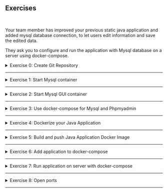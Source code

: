 ## Exercises
<br />

Your team member has improved your previous static java application and added mysql database connection, to let users edit information and save the edited data.

They ask you to configure and run the application with Mysql database on a server using docker-compose.

<details>
<summary>Exercise 0: Create Git Repository</summary>
<br />

**Tasks:**

Create a git repository for the module exercises on GitHub.

Clone the git repository on https://gitlab.com/devops-bootcamp3/bootcamp-java-mysql
You will be working with this project for the next following modules.

You can check out the code changes and notice that we are using environment variables for the database and its credentials inside the application.

This is very important for 2 main reasons:
- First you don't want to expose the password to your database by hardcoding it into the app and checking it into the repository!
- Second, these values may change based on environment, so you want to be able to set them dynamically when deploying the application, instead of hardcoding them. 

**Steps to solve the tasks:**

```sh
# create a local repository and commit its content
mkdir devops-bootcamp-07-docker
cd devops-bootcamp-07-docker
touch README.md
touch Notes.md
touch Exercises.md
git init 
git add .
git commit -m "Initial commit"

# create git repository on GitHub and push your newly created local repository to it
git remote add origin git@github.com:fsiegrist/devops-bootcamp-07-docker.git
# rename master branch to main if necessary (default on GitHub)
git branch -M main
# push your newly created local repository to it
git push -u origin main

# clone the git repository containing the project the exercises are based on
git clone https://gitlab.com/devops-bootcamp3/bootcamp-java-mysql.git

# delete the .git directory to remove the association with the original repository
cd bootcamp-java-mysql
rm -rf .git

# commit and push the new folder
cd ..
git add bootcamp-java-mysql
git commit -m "Add exercise project"
git push
```

</details>

******

<details>
<summary>Exercise 1: Start Mysql container</summary>
<br />

**Tasks:**

First you want to test the application locally with mysql database. But you don't want install Mysql, you want to get started fast, so you start it as a docker container.

- Start mysql container locally using the official Docker image. Set all needed environment variables.
- Export all needed environment variables for your application for connecting with the database (check variable names inside the code)
- Build jar file and start the application. Test access from browser. Make some change.

**Steps to solve the tasks:**

Step 1: Check the required environment variables\
The environment variables our application needs to connect to the database can be found in the class [DatabaseConfig](./bootcamp-java-mysql/src/main/java/com/example/DatabaseConfig.java). They are
- DB_USER
- DB_PWD
- DB_SERVER
- DB_NAME

Open [Docker Hub](https://hub.docker.com/_/mysql) and check the respective names of the environment variables supported by the MySQL Docker image. They are
- MYSQL_USER
- MYSQL_PASSWORD
- n/a
- MYSQL_DATABASE

In addition the env varibale MYSQL_ROOT_PASSWORD is mandatory. It specifies the password that will be set for the MySQL root superuser account.

Step 2: Start MySQL in a Docker container
```sh
docker run --name mysql \
  -e MYSQL_ROOT_PASSWORD=secret \
  -e MYSQL_USER=admin \
  -e MYSQL_PASSWORD=admin \
  -e MYSQL_DATABASE=team-members \
  -p 3306:3306 \
  -d mysql:8.0.32
```

Step 3: Build the application
```sh
cd ./bootcamp-java-mysql
./gradlew build
```

Step 4: Export the environment variables needed by the application
```sh
export DB_USER=admin
export DB_PWD=admin
export DB_SERVER=localhost
export DB_NAME=team-members
```

Step 5: Start the application
```sh
java -jar ./build/libs/bootcamp-java-mysql-project-1.0-SNAPSHOT.jar
```
Open the application in your browser: [localhost:8080](http://localhost:8080) and edit a member.

</details>

******

<details>
<summary>Exercise 2: Start Mysql GUI container</summary>
<br />

**Tasks:**

Now you have a database, you want to be able to see the database data using a UI tool, so you decide to deploy phpmyadmin. Again, you don't want to install it locally, so you want to start it also as a docker container.

- Start phpmyadmin container using the official image.
- Access your phpmyadmin from browser and test logging in to your Mysql database 

**Steps to solve the tasks:**

Step 1: Read the documentation of the phpmyadmin image\
Open [Docker Hub](https://hub.docker.com/_/phpmyadmin) and check how to start the container and link it to the MySQL Docker container.

Step 2: Start the phpmyadmin Docker container
```sh
# make sure the mysql container is running
docker ps

# download the phpmyadmin image and start the container
docker run --name phpmyadmin -d --link mysql:db -p 8081:80 phpmyadmin:5.2.1
```

Step 3: Open phpmyadmin in the browser\
Open [localhost:8081](http://localhost:8081) in your browser and login with root:secret (see MYSQL_ROOT_PASSWORD in exercise 1) or admin:admin (see MYSQL_USER and MYSQL_PASSWORD in exercise 1). Open the 'team-members' database and browse the 'team-members' table. 

</details>

******

<details>
<summary>Exercise 3: Use docker-compose for Mysql and Phpmyadmin</summary>
<br />

**Tasks:**

You have 2 containers your app needs and you don't want to start them separately all the time. So you configure a docker-compose file for both:

- Create a docker-compose file with both containers
- Configure volume for your DB
- Test that everything works again

**Steps to solve the tasks:**

Step 1: Stop the running containers from the previous exercises
```sh
docker stop phpmyadmin
docker rm phpmyadmin
docker stop mysql
docker rm mysql
```

Step 2: Create `docker-compose.yaml` file\
Create a file called `docker-compose.yaml` with the following content:
```sh
version: '3.9'
services:
  mysql:
    image: mysql:8.0.32
    ports:
      - 3306:3306
    environment:
      - MYSQL_ROOT_PASSWORD=secret
      - MYSQL_USER=admin    
      - MYSQL_PASSWORD=admin
      - MYSQL_DATABASE=team-members
    volumes:
      - mysql-data:/var/lib/mysql

  phpmyadmin:
    image: phpmyadmin:5.2.1
    ports:
      - 8081:80
    environment:
      - PMA_HOST=mysql # defines the host name of the MySQL server
                       # (= service name for containers running in the same Docker network)
      - PMA_PORT=3306
      - MYSQL_ROOT_PASSWORD=secret

volumes:
  mysql-data:
```

Step 3: Start the containers user docker-compose
```sh
cd </path/to/directory/containing/docker-compose.yaml/>
docker-compose up -d
```

Step 4: Open phpmyadmin in the browser\
Open [localhost:8081](http://localhost:8081) in your browser and login with root:secret (see MYSQL_ROOT_PASSWORD in exercise 1) or admin:admin (see MYSQL_USER and MYSQL_PASSWORD in exercise 1).

</details>

******

<details>
<summary>Exercise 4: Dockerize your Java Application</summary>
<br />

**Tasks:**

Now you are done with testing the application locally with Mysql database and want to deploy it on the server to make it accessible for others in the team, so they can edit information.

And since your DB and DB UI are running as docker containers, you want to make your app also run as a docker container. So you can all start them using 1 docker-compose file on the server. So you do the following:

- Create Dockerfile for your java application

**Steps to solve the tasks:**

Step 1: Choose a suitable base image\
Open [Docker Hub](https://hub.docker.com/_/openjdk). You'll find a deprecation note saying
```
This image is officially deprecated and all users are recommended to find and use suitable replacements ASAP.
```
Below you'll find a list of recommended alternatives. We choose [Eclipse Temurin](https://hub.docker.com/_/eclipse-temurin). Open the "Tags" tab to see what tags are provided. Since we want to keep the image small and just need the jre to run the jar, we choose `eclipse-temurin:8-jre`.

Step 2: Create a Dockerfile\
Switch to the [bootcamp-java-mysql](./bootcamp-java-mysql/) folder and create a file called `Dockerfile` with the following content:
```sh
FROM eclipse-temurin:8-jre
# Deprecated base image:
# FROM openjdk:8-jdk-alpine

EXPOSE 8080

RUN mkdir /opt/bootcamp-java-mysql-app
RUN addgroup -S mygroup && adduser -S myuser -G mygroup
RUN chown -R myuser:mygroup /opt/bootcamp-java-mysql-app
USER myuser

COPY ./build/libs/bootcamp-java-mysql-project-1.0-SNAPSHOT.jar /opt/bootcamp-java-mysql-app

CMD ["java", "-jar", "/opt/bootcamp-java-mysql-app/bootcamp-java-mysql-project-1.0-SNAPSHOT.jar"]
```

</details>

******

<details>
<summary>Exercise 5: Build and push Java Application Docker Image</summary>
<br />

**Tasks:**

Now for you to be able to run your java app as a docker image on a remote server, it must be first hosted on a docker repository, so you can fetch it from there on the server. Therefore, you have to do the following:

- Create docker hosted repository on Nexus
- Build the image locally and push to the repository

**Steps to solve the tasks:**

Step 1: Create a Droplet running Nexus as described in [Nexus as Docker container](./demo-projects/nexus-as-docker-container/) and create a private docker registry as described in [Docker repo on Nexus](./demo-projects/nexus-docker-repository/) (step 1 - step 5).

Step 2: Create jar file
```sh
cd bootcamp-java-mysql
./gradlew build
```

Step 3: Create docker image\
`docker build -t 104.248.134.221:8083/java-app:1.0-SNAPSHOT .`

Step 4: Push image to remote private docker registry\
`docker login 104.248.134.221:8083` (username: jenkins / password: jenkins)\
`docker push 104.248.134.221:8083/java-app:1.0-SNAPSHOT`

</details>

******

<details>
<summary>Exercise 6: Add application to docker-compose</summary>
<br />

**Tasks:**

- Add your application's docker image to docker-compose. Configure all needed env vars.


Now your app and Mysql containers in your docker-compose are using environment variables.

- Make all these environment variable values configurable, by setting them on the server when deploying.

INFO: Again, since docker-compose is part of your application and checked in to the repo, it shouldn't contain any sensitive data. But also allow configuring these values from outside based on an environment

**Steps to solve the tasks:**

Step 1: Create `docker-compose.yaml` file
Switch to the [bootcamp-java-mysql](./bootcamp-java-mysql/) folder and create a file called `docker-compose.yaml` with the following content:
```sh
version: '3.9'
services:
  java-app:
    image: 104.248.134.221:8083/java-app:1.0-SNAPSHOT
    environment:
      - DB_SERVER=mysql
      - DB_USER=${MYSQL_USER}
      - DB_PWD=${MYSQL_PASSWORD}
      - DB_NAME=${MYSQL_DATABASE}
    ports:
      - 8080:8080
    depends_on:
      - mysql
    restart: always
    container_name: java-app

  mysql:
    image: mysql:8.0.32
    ports:
      - 3306:3306
    environment:
      - MYSQL_ROOT_PASSWORD=${MYSQL_ROOT_PASSWORD}
      - MYSQL_USER=${MYSQL_USER}
      - MYSQL_PASSWORD=${MYSQL_PASSWORD}
      - MYSQL_DATABASE=${MYSQL_DATABASE}
    volumes:
      - mysql-data:/var/lib/mysql
    container_name: mysql

  phpmyadmin:
    image: phpmyadmin:5.2.1
    ports:
      - 8081:80
    environment:
      - PMA_HOST=mysql # defines the host name of the MySQL server
                       # (= service name for containers running in the same Docker network)
      - PMA_PORT=3306
      - MYSQL_ROOT_PASSWORD=${MYSQL_ROOT_PASSWORD}
    depends_on:
      - mysql
    restart: always
    container_name: phpmyadmin

volumes:
  mysql-data:
```

</details>

******

<details>
<summary>Exercise 7: Run application on server with docker-compose</summary>
<br />

**Tasks:**

Finally your docker-compose file is completed and you want to run your application on the server with docker-compose. For that you need to do the following:

- Set insecure docker repository on server, because Nexus is http
- Do docker login on the server to be allowed to pull the image
- Your application index.html has a hardcoded localhost as a HOST to send requests to backend. You need to fix that and set the server IP address instead, because the server is going to be the host when you deploy the application on a remote server. (Don't forget to rebuild and push the image and if needed adjust the docker-compose file)
- Copy docker-compose.yaml to the server
- Set the needed environment variables for all containers in docker-compose
- Run docker-compose to start all 3 containers

**Steps to solve the tasks:**

Step 1: Create a droplet to which the ava application will be deployed\
Login to your account on [DigitalOcean](https://cloud.digitalocean.com/login) and create a new Droplet (512MB RAM). Add firewall rule opening port 22 for IP address 31.10.157.107 (my local machine).\
ssh into the new droplet (`ssh root@165.227.162.246`) and execute the following commands:
```sh
# Install docker
apt update
snap install docker
```

Add `"insecure-registries": [ "104.248.134.221:8083" ]` to `/var/snap/docker/current/config/daemon.json`.
```sh
# restart Docker
snap restart docker

# check
docker info # should show the additional insecure registry at the end of the output
```

Step 2: Docker login\
`docker login 104.248.134.221:8083` (username: jenkins, password: jenkins)

Step 3: Adjust files
- Change the hardcoded HOST env var in [index.html](./bootcamp-java-mysql/src/main/resources/static/index.html), line 48 to `const HOST = "165.227.162.246";`
- Change version in [build.gradle](./bootcamp-java-mysql/build.gradle), line 8 to `1.1-SNAPSHOT`
- Change version in [Dockerfile](./bootcamp-java-mysql/Dockerfile): `sed -i '' -e 's/1.0-SNAPSHOT/1.1-SNAPSHOT/g' Dockerfile`
- Change version in [docker-compose.yaml](./bootcamp-java-mysql/docker-compose.yaml): `sed -i '' -e 's/1.0-SNAPSHOT/1.1-SNAPSHOT/g' docker-compse.yaml`

Step 4: Rebuild application and image and push image to repo
```sh
./gradlew build
docker build -t 104.248.134.221:8083/java-app:1.1-SNAPSHOT .
docker push 104.248.134.221:8083/java-app:1.1-SNAPSHOT
```

Step 5: Copy docker-compose file to remote server\
`scp docker-compose.yaml root@165.227.162.246:/root`

Step 6: Set env variables on remote server\
ssh into the remote server (`ssh root@165.227.162.246`) and set the following env variables:
```sh
export MYSQL_USER=admin
export MYSQL_PASSWORD=admin
export MYSQL_DATABASE=team_members
export MYSQL_ROOT_PASSWORD=secret
```

Step 7: Run docker compose file
```sh
cd /root
docker-compose up -d
```

</details>

******

<details>
<summary>Exercise 8: Open ports</summary>
<br />

**Tasks:**

Congratulations! Your application is running on the server, but you still can't access the application from the browser. You know you need to configure firewall settings. So do the following:

- Open the necessary port on the server firewall and
- Test access from the browser

**Steps to solve the tasks:**

Step 1: Open port 8080 on droplet\
Add a firewall rule opening port 8080 to the firewall created to open port 22 on the droplet running the docker containers.

Step 2: Open the browser and navigate to `http://165.227.162.246:8080` to see the running app.

</details>

******
